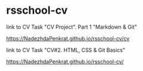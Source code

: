 # rsschool-cv
link to CV Task "CV Project". Part 1 "Markdown & Git"

https://NadezhdaPenkrat.github.io/rsschool-cv/cv




link to CV Task "CV#2. HTML, CSS & Git Basics"

https://NadezhdaPenkrat.github.io/rsschool-cv/